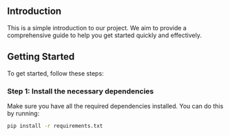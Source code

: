 ## Introduction

This is a simple introduction to our project. We aim to provide a comprehensive guide to help you
get started quickly and effectively.

## Getting Started

To get started, follow these steps:

### Step 1: Install the necessary dependencies

Make sure you have all the required dependencies installed. You can do this by running:

```bash
pip install -r requirements.txt
```

